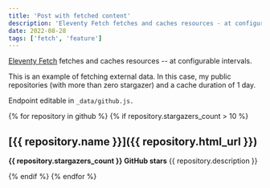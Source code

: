 ```yaml
---
title: 'Post with fetched content'
description: 'Eleventy Fetch fetches and caches resources - at configurable intervals. In this example I am fetching my public repositories with a cache duration of 1 day.'
date: 2022-08-28
tags: ['fetch', 'feature']
---
```


[Eleventy Fetch](https://www.11ty.dev/docs/plugins/fetch/) fetches and caches
resources -- at configurable intervals.

This is an example of fetching external data. In this case, my public
repositories (with more than zero stargazer) and a cache duration of 1 day.

Endpoint editable in `_data/github.js.`

{% for repository in github %} {% if repository.stargazers_count > 10 %}

## [{{ repository.name }}]({{ repository.html_url }})

**{{ repository.stargazers_count }} GitHub stars** {{ repository.description }}

{% endif %} {% endfor %}
